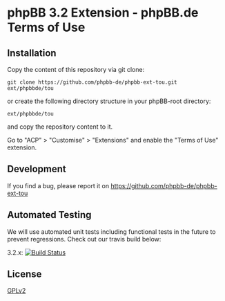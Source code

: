 # phpBB 3.2 Extension - phpBB.de Terms of Use

## Installation

Copy the content of this repository via git clone:

    git clone https://github.com/phpbb-de/phpbb-ext-tou.git ext/phpbbde/tou

or create the following directory structure in your phpBB-root directory:

	ext/phpbbde/tou

and copy the repository content to it.

Go to "ACP" > "Customise" > "Extensions" and enable the "Terms of Use" extension.

## Development

If you find a bug, please report it on https://github.com/phpbb-de/phpbb-ext-tou

## Automated Testing

We will use automated unit tests including functional tests in the future to prevent regressions. Check out our travis build below:

3.2.x: [![Build Status](https://travis-ci.org/phpbb-de/phpbb-ext-tou.png?branch=3.2.x)](http://travis-ci.org/phpbb-de/phpbb-ext-tou)

## License

[GPLv2](license.txt)
